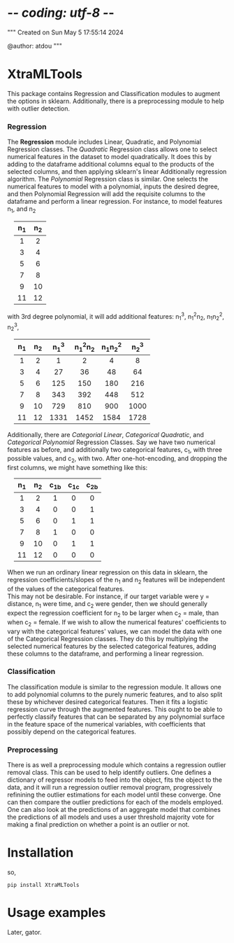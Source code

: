 # -*- coding: utf-8 -*-
"""
Created on Sun May  5 17:55:14 2024

@author: atdou
"""

# XtraMLTools 
This package contains Regression and Classification modules to augment the options in sklearn.  Additionally, there is 
a preprocessing module to help with outlier detection.

### Regression
The **Regression** module includes Linear, Quadratic, and Polynomial Regression classes.  The *Quadratic* Regression 
class allows one to select numerical features in the dataset  to model quadratically.  It does this by adding to the 
dataframe additional columns equal to the products of the selected columns, and then applying sklearn's linear
Additionally regression algorithm.  The *Polynomial* Regression class is similar.  One selects the numerical features 
to model with a polynomial, inputs the desired degree, and then Polynomial Regression will add the requisite columns 
to the dataframe and perform a linear regression.  For instance, to model features n<sub>1</sub>, and n<sub>2</sub> 

<div style = "margin-left:15px">

| n<sub>1</sub> | n<sub>2</sub> | 
|:-------------:|:-------------:|
| 1             |  2            |  
| 3             |  4            |    
| 5             |  6            |  
| 7             |  8            | 
| 9             |  10           |
|11             |  12           |

</div>

with 3rd degree polynomial, it will add additional features: n<sub>1</sub><sup>3</sup>, 
n<sub>1</sub><sup>2</sup>n<sub>2</sub>, n<sub>1</sub>n<sub>2</sub><sup>2</sup>, n<sub>2</sub><sup>3</sup>,

<div style = "margin-left:15px">

| n<sub>1</sub> | n<sub>2</sub> | n<sub>1</sub><sup>3</sup> | n<sub>1</sub><sup>2</sup>n<sub>2</sub> | n<sub>1</sub>n<sub>2</sub><sup>2</sup> | n<sub>2</sub><sup>3</sup>|
|:-----------:|:-----------:|:---------:|:----------:|:-----------:|:----------:|
| 1           |  2          |  1        |   2        |   4         |   8        |
| 3           |  4          |  27       |   36       |   48        |   64       |  
| 5           |  6          |  125      |   150      |   180       |   216      |
| 7           |  8          |  343      |   392      |   448       |   512      |
| 9           |  10         |  729      |   810      |   900       |   1000     |
|11           |  12         |  1331     |   1452     |   1584      |   1728     |

</div>

Additionally, there are *Categorial Linear*, *Categorical Quadratic*, and *Categorical Polynomial* Regression Classes.  Say we have 
two numerical features as before, and additionally two categorical features, c<sub>1</sub>, with three possible values, and 
c<sub>2</sub>, with two.  After one-hot-encoding, and dropping the first columns, we might have something like this:

<div style = "margin-left:15px">

| n<sub>1</sub> | n<sub>2</sub> | c<sub>1b</sub> | c<sub>1c</sub>| c<sub>2b</sub>|
|:-------------:|:-------------:|:--------------:|:-------------:|:-------------:|
| 1             |  2            |  1             |  0            |  0            |
| 3             |  4            |  0             |  0            |  1            |
| 5             |  6            |  0             |  1            |  1            |
| 7             |  8            |  1             |  0            |  0            |
| 9             |  10           |  0             |  1            |  1            |
|11             |  12           |  0             |  0            |  0            |

</div>

When we run an ordinary linear regression on this data in sklearn, the regression coefficients/slopes of the 
n<sub>1</sub> and n<sub>2</sub> features will be independent of the values of the categorical features.  
This may not be desirable. For instance, if our target variable were y = distance, n<sub>1</sub> were time, 
and c<sub>2</sub> were gender, then we should generally expect the regression coefficient for n<sub>2</sub> 
to be larger when c<sub>2</sub> = male, than when c<sub>2</sub> = female.  If we wish to allow the numerical 
features' coefficients to vary with the categorical features' values, we can model the data with one of the 
Categorical Regression classes.  They do this by multiplying the selected numerical features by the selected 
categorical features, adding these columns to the dataframe, and performing a linear regression.  

### Classification
The classification module is similar to the regression module.  It allows one to add polynomial columns to the purely numeric 
features, and to also split these by whichever desired categorical features.  Then it fits a logistic regression curve through the 
augmented features.  This ought to be able to perfectly classify features that can be separated by any polynomial surface in the 
feature space of the numerical variables, with coefficients that possibly depend on the categorical features.  

### Preprocessing
There is as well a preprocessing module which contains a regression outlier removal class.  This can be used to help 
identify outliers.  One defines a dictionary of regressor models to feed into the object, fits the object to the data, 
and it will run a regression outlier removal program, progressively refinining the outlier estimations for each model 
until these converge.  One can then compare the outlier predictions for each of the models employed.  One can also look
at the predictions of an aggregate model that combines the predictions of all models and uses a user threshold 
majority vote for making a final prediction on whether a point is an outlier or not.  

# Installation
so, 

```
pip install XtraMLTools
```

# Usage examples
Later, gator.  



